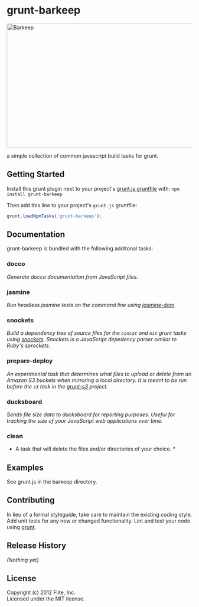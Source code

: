 # grunt-barkeep

<img src="http://bit.ly/wAqCqY" alt="Barkeep" title="Barkeep" height="336" width="535"/>

a simple collection of common javascript build tasks for grunt.

## Getting Started
Install this grunt plugin next to your project's [grunt.js gruntfile][getting_started] with: `npm install grunt-barkeep`

Then add this line to your project's `grunt.js` gruntfile:

```javascript
grunt.loadNpmTasks('grunt-barkeep');
```

[grunt]: https://github.com/cowboy/grunt
[getting_started]: https://github.com/cowboy/grunt/blob/master/docs/getting_started.md

## Documentation

grunt-barkeep is bundled with the following additonal tasks:

### docco
*Generate docco documentation from JavaScript files.*

### jasmine
*Run headless jasmine tests on the command line using [jasmine-dom](https://github.com/andrewpmckenzie/node-jasmine-dom)*.

### snockets
*Build a dependency tree of source files for the `concat` and `min` grunt tasks using [snockets](https://github.com/TrevorBurnham/snockets). Snockets is a JavaScript depedency parser similar to Ruby's sprockets.*

### prepare-deploy
*An experimental task that determines what files to upload or delete from an Amazon S3 buckets when mirroring a local directory. It is meant to be run before the `s3` task in the [grunt-s3](https://github.com/pifantastic/grunt-s3) project.*

### ducksboard
*Sends file size data to ducksboard for reporting purposes. Useful for tracking the size of your JavaScript web applications over time.*

### clean
* A task that will delete the files and/or directories of your choice. *

## Examples

See grunt.js in the barkeep directory.

## Contributing
In lieu of a formal styleguide, take care to maintain the existing coding style. Add unit tests for any new or changed functionality. Lint and test your code using [grunt][grunt].

## Release History
_(Nothing yet)_

## License
Copyright (c) 2012 Flite, Inc.  
Licensed under the MIT license.